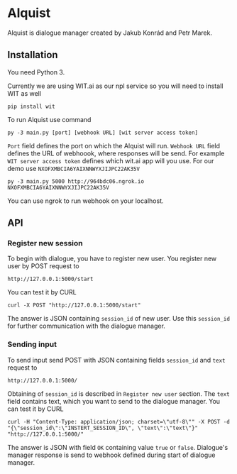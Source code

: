 Alquist
=======
Alquist is dialogue manager created by Jakub Konrád and Petr Marek.

## Installation
You need Python 3. 

Currently we are using WIT.ai as our npl service so you will need to install WIT as well

	pip install wit

To run Alquist use command

	py -3 main.py [port] [webhook URL] [wit server access token]
``Port`` field defines the port on which the Alquist will run.
``Webhook URL`` field defines the URL of webhoook, where responses will be send.
For example
``WIT server access token`` defines which wit.ai app will you use. For our demo use ``NXOFXMBCIA6YAIXNNWYXJIJPC22AK35V``

	py -3 main.py 5000 http://964bdc06.ngrok.io NXOFXMBCIA6YAIXNNWYXJIJPC22AK35V
You can use ngrok to run webhook on your localhost.

## API
### Register new session
To begin with dialogue, you have to register new user. You register new user by POST request to 

	http://127.0.0.1:5000/start
You can test it by CURL

	curl -X POST "http://127.0.0.1:5000/start"
The answer is JSON containing ``session_id`` of new user. Use this ``session_id`` for further communication with the dialogue manager.

### Sending input
To send input send POST with JSON containing fields ``session_id`` and ``text`` request to

	http://127.0.0.1:5000/
Obtaining of ``session_id`` is described in ``Register new user`` section. The ``text`` field contains text, which you want to send to the dialogue manager.
You can test it by CURL

    curl -H "Content-Type: application/json; charset=\"utf-8\"" -X POST -d "{\"session_id\":\"INSTERT_SESSION_ID\", \"text\":\"text\"}" "http://127.0.0.1:5000/"
The answer is JSON with field ``OK`` containing value ``true`` or ``false``. Dialogue's manager response is send to webhook defined during start of dialogue manager.
